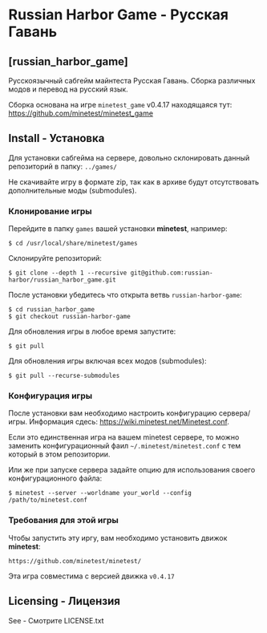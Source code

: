 # Russian Harbor Game - Русская Гавань
## [russian_harbor_game]

Русскоязычный сабгейм майнтеста Русская Гавань.
Сборка различных модов и перевод на русский язык.

Сборка основана на игре `minetest_game` v0.4.17 находящаяся тут:
https://github.com/minetest/minetest_game

## Install - Установка

Для установки сабгейма на сервере, довольно склонировать данный репозиторий в папку: `../games/`

Не скачивайте игру в формате zip, так как в архиве будут отсутствовать дополнительные моды (submodules).

### Клонирование игры

Перейдите в папку `games` вашей установки **minetest**, например:

	$ cd /usr/local/share/minetest/games

Склонируйте репозиторий:

	$ git clone --depth 1 --recursive git@github.com:russian-harbor/russian_harbor_game.git

После установки убедитесь что открыта ветвь `russian-harbor-game`:

	$ cd russian_harbor_game
	$ git checkout russian-harbor-game

Для обновления игры в любое время запустите:

	$ git pull

Для обновления игры включая всех модов (submodules):

	$ git pull --recurse-submodules

### Конфигурация игры

После установки вам необходимо настроить конфигурацию сервера/игры.
Информация сдесь: https://wiki.minetest.net/Minetest.conf.

Если это единственная игра на вашем minetest сервере, то можно заменить конфигурационный фаил
`~/.minetest/minetest.conf` с тем который в этом репозитории.

Или же при запуске сервера задайте опцию для использования своего конфигурационного файла:

	$ minetest --server --worldname your_world --config /path/to/minetest.conf

### Требования для этой игры

Чтобы запустить эту иргу, вам необходимо установить движок **minetest**:

	https://github.com/minetest/minetest/

Эта игра совместима с версией движка `v0.4.17`

## Licensing - Лицензия

See - Смотрите LICENSE.txt
